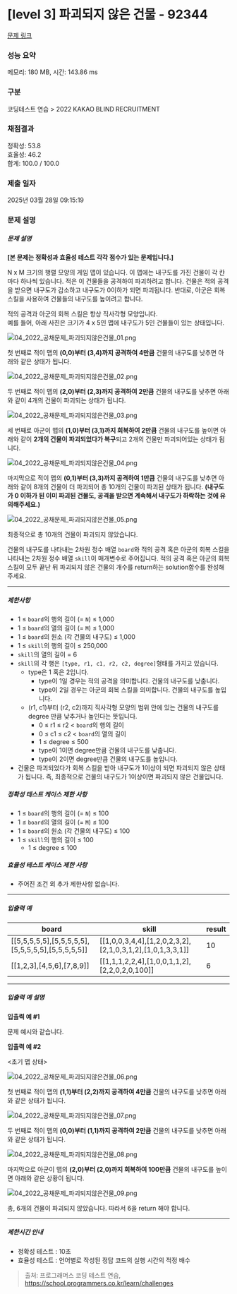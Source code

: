 # [level 3] 파괴되지 않은 건물 - 92344 

[문제 링크](https://school.programmers.co.kr/learn/courses/30/lessons/92344) 

### 성능 요약

메모리: 180 MB, 시간: 143.86 ms

### 구분

코딩테스트 연습 > 2022 KAKAO BLIND RECRUITMENT

### 채점결과

정확성: 53.8<br/>효율성: 46.2<br/>합계: 100.0 / 100.0

### 제출 일자

2025년 03월 28일 09:15:19

### 문제 설명

<h5>문제 설명</h5>

<p><strong>[본 문제는 정확성과 효율성 테스트 각각 점수가 있는 문제입니다.]</strong></p>

<p>N x M 크기의 행렬 모양의 게임 맵이 있습니다. 이 맵에는 내구도를 가진 건물이 각 칸마다 하나씩 있습니다. 적은 이 건물들을 공격하여 파괴하려고 합니다. 건물은 적의 공격을 받으면 내구도가 감소하고 내구도가 0이하가 되면 파괴됩니다. 반대로, 아군은 회복 스킬을 사용하여 건물들의 내구도를 높이려고 합니다.</p>

<p>적의 공격과 아군의 회복 스킬은 항상 직사각형 모양입니다.<br>
예를 들어, 아래 사진은 크기가 4 x 5인 맵에 내구도가 5인 건물들이 있는 상태입니다.</p>

<p><img src="https://grepp-programmers.s3.ap-northeast-2.amazonaws.com/files/production/9932445f-244d-4188-a559-f16044cfa4d3/04_2022_%E1%84%80%E1%85%A9%E1%86%BC%E1%84%8E%E1%85%A2%E1%84%86%E1%85%AE%E1%86%AB%E1%84%8C%E1%85%A6_%E1%84%91%E1%85%A1%E1%84%80%E1%85%AC%E1%84%83%E1%85%AC%E1%84%8C%E1%85%B5%E1%84%8B%E1%85%A1%E1%86%AD%E1%84%8B%E1%85%B3%E1%86%AB%E1%84%80%E1%85%A5%E1%86%AB%E1%84%86%E1%85%AE%E1%86%AF_01.png" title="" alt="04_2022_공채문제_파괴되지않은건물_01.png"></p>

<p>첫 번째로 적이 맵의 <strong>(0,0)부터 (3,4)까지 공격하여 4만큼</strong> 건물의 내구도를 낮추면 아래와 같은 상태가 됩니다.</p>

<p><img src="https://grepp-programmers.s3.ap-northeast-2.amazonaws.com/files/production/2a3df058-d7b6-4317-9352-8f9713a9424a/04_2022_%E1%84%80%E1%85%A9%E1%86%BC%E1%84%8E%E1%85%A2%E1%84%86%E1%85%AE%E1%86%AB%E1%84%8C%E1%85%A6_%E1%84%91%E1%85%A1%E1%84%80%E1%85%AC%E1%84%83%E1%85%AC%E1%84%8C%E1%85%B5%E1%84%8B%E1%85%A1%E1%86%AD%E1%84%8B%E1%85%B3%E1%86%AB%E1%84%80%E1%85%A5%E1%86%AB%E1%84%86%E1%85%AE%E1%86%AF_02.png" title="" alt="04_2022_공채문제_파괴되지않은건물_02.png"></p>

<p>두 번째로 적이 맵의 <strong>(2,0)부터 (2,3)까지 공격하여 2만큼</strong> 건물의 내구도를 낮추면 아래와 같이 4개의 건물이 파괴되는 상태가 됩니다.</p>

<p><img src="https://grepp-programmers.s3.ap-northeast-2.amazonaws.com/files/production/94a07a93-71e3-447c-83cf-f855176e28c1/04_2022_%E1%84%80%E1%85%A9%E1%86%BC%E1%84%8E%E1%85%A2%E1%84%86%E1%85%AE%E1%86%AB%E1%84%8C%E1%85%A6_%E1%84%91%E1%85%A1%E1%84%80%E1%85%AC%E1%84%83%E1%85%AC%E1%84%8C%E1%85%B5%E1%84%8B%E1%85%A1%E1%86%AD%E1%84%8B%E1%85%B3%E1%86%AB%E1%84%80%E1%85%A5%E1%86%AB%E1%84%86%E1%85%AE%E1%86%AF_03.png" title="" alt="04_2022_공채문제_파괴되지않은건물_03.png"></p>

<p>세 번째로 아군이 맵의 <strong>(1,0)부터 (3,1)까지 회복하여 2만큼</strong> 건물의 내구도를 높이면 아래와 같이 <strong>2개의 건물이 파괴되었다가 복구</strong>되고 2개의 건물만 파괴되어있는 상태가 됩니다.</p>

<p><img src="https://grepp-programmers.s3.ap-northeast-2.amazonaws.com/files/production/145dfcf7-02aa-44fd-b01b-ff56fb5b0dad/04_2022_%E1%84%80%E1%85%A9%E1%86%BC%E1%84%8E%E1%85%A2%E1%84%86%E1%85%AE%E1%86%AB%E1%84%8C%E1%85%A6_%E1%84%91%E1%85%A1%E1%84%80%E1%85%AC%E1%84%83%E1%85%AC%E1%84%8C%E1%85%B5%E1%84%8B%E1%85%A1%E1%86%AD%E1%84%8B%E1%85%B3%E1%86%AB%E1%84%80%E1%85%A5%E1%86%AB%E1%84%86%E1%85%AE%E1%86%AF_04.png" title="" alt="04_2022_공채문제_파괴되지않은건물_04.png"></p>

<p>마지막으로 적이 맵의 <strong>(0,1)부터 (3,3)까지 공격하여 1만큼</strong> 건물의 내구도를 낮추면 아래와 같이 8개의 건물이 더 파괴되어 총 10개의 건물이 파괴된 상태가 됩니다. <strong>(내구도가 0 이하가 된 이미 파괴된 건물도, 공격을 받으면 계속해서 내구도가 하락하는 것에 유의해주세요.)</strong></p>

<p><img src="https://grepp-programmers.s3.ap-northeast-2.amazonaws.com/files/production/9ce05af0-e5b9-483a-aeb4-d7c0624c2dfb/04_2022_%E1%84%80%E1%85%A9%E1%86%BC%E1%84%8E%E1%85%A2%E1%84%86%E1%85%AE%E1%86%AB%E1%84%8C%E1%85%A6_%E1%84%91%E1%85%A1%E1%84%80%E1%85%AC%E1%84%83%E1%85%AC%E1%84%8C%E1%85%B5%E1%84%8B%E1%85%A1%E1%86%AD%E1%84%8B%E1%85%B3%E1%86%AB%E1%84%80%E1%85%A5%E1%86%AB%E1%84%86%E1%85%AE%E1%86%AF_05.png" title="" alt="04_2022_공채문제_파괴되지않은건물_05.png"></p>

<p>최종적으로 총 10개의 건물이 파괴되지 않았습니다.</p>

<p>건물의 내구도를 나타내는 2차원 정수 배열 <code>board</code>와 적의 공격 혹은 아군의 회복 스킬을 나타내는 2차원 정수 배열 <code>skill</code>이 매개변수로 주어집니다. 적의 공격 혹은 아군의 회복 스킬이 모두 끝난 뒤 파괴되지 않은 건물의 개수를 return하는 solution함수를 완성해 주세요.</p>

<hr>

<h5>제한사항</h5>

<ul>
<li>1 ≤ <code>board</code>의 행의 길이 (= <code>N</code>) ≤ 1,000</li>
<li>1 ≤ <code>board</code>의 열의 길이 (= <code>M</code>) ≤ 1,000</li>
<li>1 ≤ <code>board</code>의 원소 (각 건물의 내구도) ≤ 1,000</li>
<li>1 ≤ <code>skill</code>의 행의 길이 ≤ 250,000</li>
<li><code>skill</code>의 열의 길이  = 6</li>
<li><code>skill</code>의 각 행은 <code>[type, r1, c1, r2, c2, degree]</code>형태를 가지고 있습니다.

<ul>
<li>type은 1 혹은 2입니다.

<ul>
<li>type이 1일 경우는 적의 공격을 의미합니다. 건물의 내구도를 낮춥니다.</li>
<li>type이 2일 경우는 아군의 회복 스킬을 의미합니다. 건물의 내구도를 높입니다.</li>
</ul></li>
<li>(r1, c1)부터 (r2, c2)까지 직사각형 모양의 범위 안에 있는 건물의 내구도를 degree 만큼 낮추거나 높인다는 뜻입니다.

<ul>
<li>0 ≤ r1 ≤ r2 &lt; <code>board</code>의 행의 길이</li>
<li>0 ≤ c1 ≤ c2 &lt; <code>board</code>의 열의 길이 </li>
<li>1 ≤ degree ≤ 500 </li>
<li>type이 1이면 degree만큼 건물의 내구도를 낮춥니다.</li>
<li>type이 2이면 degree만큼 건물의 내구도를 높입니다.</li>
</ul></li>
</ul></li>
<li>건물은 파괴되었다가 회복 스킬을 받아 내구도가 1이상이 되면 파괴되지 않은 상태가 됩니다. 즉, 최종적으로 건물의 내구도가 1이상이면 파괴되지 않은 건물입니다.</li>
</ul>

<h5>정확성 테스트 케이스 제한 사항</h5>

<ul>
<li>1 ≤ <code>board</code>의 행의 길이 (= <code>N</code>) ≤ 100</li>
<li>1 ≤ <code>board</code>의 열의 길이 (= <code>M</code>) ≤ 100</li>
<li>1 ≤ <code>board</code>의 원소 (각 건물의 내구도) ≤ 100</li>
<li>1 ≤ <code>skill</code>의 행의 길이 ≤ 100

<ul>
<li>1 ≤ degree ≤ 100 </li>
</ul></li>
</ul>

<h5>효율성 테스트 케이스 제한 사항</h5>

<ul>
<li>주어진 조건 외 추가 제한사항 없습니다.</li>
</ul>

<hr>

<h5>입출력 예</h5>
<table class="table">
        <thead><tr>
<th>board</th>
<th>skill</th>
<th>result</th>
</tr>
</thead>
        <tbody><tr>
<td>[[5,5,5,5,5],[5,5,5,5,5],[5,5,5,5,5],[5,5,5,5,5]]</td>
<td>[[1,0,0,3,4,4],[1,2,0,2,3,2],[2,1,0,3,1,2],[1,0,1,3,3,1]]</td>
<td>10</td>
</tr>
<tr>
<td>[[1,2,3],[4,5,6],[7,8,9]]</td>
<td>[[1,1,1,2,2,4],[1,0,0,1,1,2],[2,2,0,2,0,100]]</td>
<td>6</td>
</tr>
</tbody>
      </table>
<hr>

<h5>입출력 예 설명</h5>

<p><strong>입출력 예 #1</strong></p>

<p>문제 예시와 같습니다.</p>

<p><strong>입출력 예 #2</strong></p>

<p>&lt;초기 맵 상태&gt;</p>

<p><img src="https://grepp-programmers.s3.ap-northeast-2.amazonaws.com/files/production/aa43439f-3d2f-4307-97ce-5910105b4487/04_2022_%E1%84%80%E1%85%A9%E1%86%BC%E1%84%8E%E1%85%A2%E1%84%86%E1%85%AE%E1%86%AB%E1%84%8C%E1%85%A6_%E1%84%91%E1%85%A1%E1%84%80%E1%85%AC%E1%84%83%E1%85%AC%E1%84%8C%E1%85%B5%E1%84%8B%E1%85%A1%E1%86%AD%E1%84%8B%E1%85%B3%E1%86%AB%E1%84%80%E1%85%A5%E1%86%AB%E1%84%86%E1%85%AE%E1%86%AF_06.png" title="" alt="04_2022_공채문제_파괴되지않은건물_06.png"></p>

<p>첫 번째로 적이 맵의 <strong>(1,1)부터 (2,2)까지 공격하여 4만큼</strong> 건물의 내구도를 낮추면 아래와 같은 상태가 됩니다.</p>

<p><img src="https://grepp-programmers.s3.ap-northeast-2.amazonaws.com/files/production/aa361925-45e4-4bd0-9ef7-e182ed1c6f03/04_2022_%E1%84%80%E1%85%A9%E1%86%BC%E1%84%8E%E1%85%A2%E1%84%86%E1%85%AE%E1%86%AB%E1%84%8C%E1%85%A6_%E1%84%91%E1%85%A1%E1%84%80%E1%85%AC%E1%84%83%E1%85%AC%E1%84%8C%E1%85%B5%E1%84%8B%E1%85%A1%E1%86%AD%E1%84%8B%E1%85%B3%E1%86%AB%E1%84%80%E1%85%A5%E1%86%AB%E1%84%86%E1%85%AE%E1%86%AF_07.png" title="" alt="04_2022_공채문제_파괴되지않은건물_07.png"></p>

<p>두 번째로 적이 맵의 <strong>(0,0)부터 (1,1)까지 공격하여 2만큼</strong> 건물의 내구도를 낮추면 아래와 같은 상태가 됩니다.</p>

<p><img src="https://grepp-programmers.s3.ap-northeast-2.amazonaws.com/files/production/43c218a1-73c4-4d54-9568-0c21aa7f6365/04_2022_%E1%84%80%E1%85%A9%E1%86%BC%E1%84%8E%E1%85%A2%E1%84%86%E1%85%AE%E1%86%AB%E1%84%8C%E1%85%A6_%E1%84%91%E1%85%A1%E1%84%80%E1%85%AC%E1%84%83%E1%85%AC%E1%84%8C%E1%85%B5%E1%84%8B%E1%85%A1%E1%86%AD%E1%84%8B%E1%85%B3%E1%86%AB%E1%84%80%E1%85%A5%E1%86%AB%E1%84%86%E1%85%AE%E1%86%AF_08.png" title="" alt="04_2022_공채문제_파괴되지않은건물_08.png"></p>

<p>마지막으로 아군이 맵의 <strong>(2,0)부터 (2,0)까지 회복하여 100만큼</strong> 건물의 내구도를 높이면 아래와 같은 상황이 됩니다.</p>

<p><img src="https://grepp-programmers.s3.ap-northeast-2.amazonaws.com/files/production/5190fee3-8e81-45b7-a79c-1dfc31d8e05f/04_2022_%E1%84%80%E1%85%A9%E1%86%BC%E1%84%8E%E1%85%A2%E1%84%86%E1%85%AE%E1%86%AB%E1%84%8C%E1%85%A6_%E1%84%91%E1%85%A1%E1%84%80%E1%85%AC%E1%84%83%E1%85%AC%E1%84%8C%E1%85%B5%E1%84%8B%E1%85%A1%E1%86%AD%E1%84%8B%E1%85%B3%E1%86%AB%E1%84%80%E1%85%A5%E1%86%AB%E1%84%86%E1%85%AE%E1%86%AF_09.png" title="" alt="04_2022_공채문제_파괴되지않은건물_09.png"></p>

<p>총, 6개의 건물이 파괴되지 않았습니다. 따라서 6을 return 해야 합니다.</p>

<hr>

<h5>제한시간 안내</h5>

<ul>
<li>정확성 테스트 : 10초</li>
<li>효율성 테스트 : 언어별로 작성된 정답 코드의 실행 시간의 적정 배수</li>
</ul>


> 출처: 프로그래머스 코딩 테스트 연습, https://school.programmers.co.kr/learn/challenges